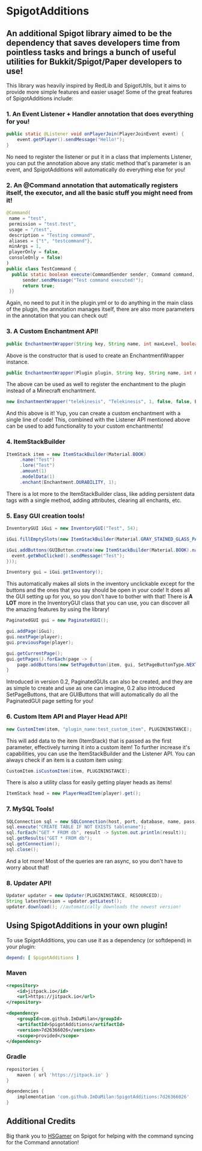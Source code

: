 # SpigotAdditions
An additional Spigot library aimed to be the dependency that saves developers time from pointless tasks and brings a bunch of useful utilities for Bukkit/Spigot/Paper developers to use!
--
This library was heavily inspired by RedLib and SpigotUtils, but it aims to provide more simple features and easier usage! Some of the great features of SpigotAdditions include:

 ### 1. An Event Listener + Handler annotation that does everything for you!

```java
public static @Listener void onPlayerJoin(PlayerJoinEvent event) {  
    event.getPlayer().sendMessage("Hello!");  
}
```
No need to register the listener or put it in a class that implements Listener, you can put the annotation above any static method that's parameter is an event, and SpigotAdditions will automatically do everything else for you!

###  2. An @Command annotation that automatically registers itself,  the executor, and all the basic stuff you might need from it!
```java
@Command(
 name = "test",   
 permission = "test.test",   
 usage = "/test",  
 description = "Testing command",  
 aliases = {"t", "testcommand"},  
 minArgs = 1,   
 playerOnly = false,  
 consoleOnly = false)  
)  
public class TestCommand {  
  public static boolean execute(CommandSender sender, Command command, String label, String[] args) {  
	  sender.sendMessage("Test command executed!");
	  return true;
 }}
```
Again, no need to put it in the plugin.yml or to do anything in the main class of the plugin, the annotation manages itself, there are also more parameters in the annotation that you can check out!

###  3. A Custom Enchantment API!
```java
public EnchantmentWrapper(String key, String name, int maxLevel, boolean treasure, boolean cursed, EnchantmentTarget target, Enchantment... conflicts)
```
Above is the constructor that is used to create an EnchantmentWrapper instance.
```java
public EnchantmentWrapper(Plugin plugin, String key, String name, int maxLevel, boolean treasure, boolean cursed, EnchantmentTarget target, Enchantment... conflicts)
```
The above can be used as well to register the enchantment to the plugin instead of a Minecraft enchantment.
```java
new EnchantmentWrapper("telekinesis", "Telekinesis", 1, false, false, EnchantmentTarget.TOOL);
```
And this above is it! Yup, you can create a custom enchantment with a single line of code! This, combined with the Listener API mentioned above can be used to add functionality to your custom enchantments!
### 4. ItemStackBuilder
```java
ItemStack item = new ItemStackBuilder(Material.BOOK)  
     .name("Test")  
     .lore("Test")  
     .amount(1)  
     .modelData(1)  
     .enchant(Enchantment.DURABILITY, 1);
```
There is a lot more to the ItemStackBuilder class, like adding persistent data tags with a single method, adding attributes, clearing all enchants, etc.

### 5. Easy GUI creation tools!
```java
InventoryGUI iGui = new InventoryGUI("Test", 54);  

iGui.fillEmptySlots(new ItemStackBuilder(Material.GRAY_STAINED_GLASS_PANE).name(""));  

iGui.addButtons(GUIButton.create(new ItemStackBuilder(Material.BOOK).name(ChatColor.RED + "Test"), event -> {  
  event.getWhoClicked().sendMessage("Test");  
}));

Inventory gui = iGui.getInventory();
```
This automatically makes all slots in the inventory unclickable except for the buttons and the ones that you say should be open in your code! It does all the GUI setting up for you, so you don't have to bother with that! There is **A LOT** more in the InventoryGUI class that you can use, you can discover all the amazing features by using the library!
```java
PaginatedGUI gui = new PaginatedGUI();

gui.addPage(iGui);
gui.nextPage(player);
gui.previousPage(player);

gui.getCurrentPage();
gui.getPages().forEach(page -> {
	page.addButtons(new SetPageButton(item, gui, SetPageButtonType.NEXT), new SetPageButton(item, gui, SetPageButtonType.PREVIOUS));
}
```
Introduced in version 0.2, PaginatedGUIs can also be created, and they are as simple to create and use as one can imagine, 0.2 also introduced SetPageButtons, that are GUIButtons that willl automatically do all the PaginatedGUI page setting for you!

### 6. Custom Item API and Player Head API!
```java
new CustomItem(item, "plugin_name:test_custom_item", PLUGININSTANCE);
```
This will add data to the item (ItemStack) that is passed as the first parameter, effectively turning it into a custom item! To further increase it's capabilities, you can use the ItemStackBuilder and the Listener API. You can always check if an item is a custom item using:
```java
CustomItem.isCustomItem(item, PLUGININSTANCE);
```
There is also a utility class for easily getting player heads as items!
```java
ItemStack head = new PlayerHeadItem(player).get();
```

### 7. MySQL Tools!
```java
SQLConnection sql = new SQLConnection(host, port, database, name, pass);
sql.execute("CREATE TABLE IF NOT EXISTS tablename");
sql.forEach("GET * FROM db", result -> System.out.println(result));
sql.getResults("GET * FROM db");
sql.getConnection();
sql.close();
```
And a lot more! Most of the queries are ran async, so you don't have to worry about that!

### 8. Updater API!
```java
Updater updater = new Updater(PLUGININSTANCE, RESOURCEID);
String latestVersion = updater.getLatest();
updater.download(); //automatically downloads the newest version!
```

## Using SpigotAdditions in your own plugin!
To use SpigotAdditions, you can use it as a dependency (or softdepend) in your plugin:
```yml
depend: [ SpigotAdditions ]
```
### Maven
```xml
<repository>
	<id>jitpack.io</id>
	<url>https://jitpack.io</url>
</repository>
```
```xml
<dependency>
	<groupId>com.github.ImDaMilan</groupId>
	<artifactId>SpigotAdditions</artifactId>
	<version>7d26366026</version>
	<scope>provided</scope>
</dependency>
```
### Gradle
```groovy
repositories {
	maven { url 'https://jitpack.io' }
}
```
```groovy
dependencies {
	implementation 'com.github.ImDaMilan:SpigotAdditions:7d26366026'
}
```

## Additional Credits
Big thank you to [HSGamer](https://www.spigotmc.org/members/hsgamer.248240/) on Spigot for helping with the command syncing for the Command annotation!
